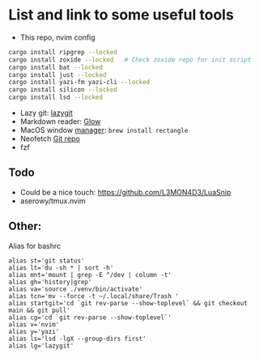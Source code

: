 # List and link to some useful tools
- This repo, nvim config
```bash
cargo install ripgrep --locked
cargo install zoxide --locked   # Check zoxide repo for init script
cargo install bat --locked
cargo install just --locked
cargo install yazi-fm yazi-cli --locked
cargo install silicon --locked
cargo install lsd --locked
```
- Lazy git: [lazygit](https://github.com/jesseduffield/lazygit?tab=readme-ov-file#homebrew)
- Markdown reader: [Glow](https://github.com/charmbracelet/glow)
- MacOS window [manager](https://rectangleapp.com/): `brew install rectangle`
- Neofetch [Git repo](https://github.com/dylanaraps/neofetch)
- fzf
## Todo
- Could be a nice touch: https://github.com/L3MON4D3/LuaSnip
- aserowy/tmux.nvim


## Other:
Alias for bashrc
```
alias st='git status'
alias lt='du -sh * | sort -h'
alias mnt='mount | grep -E ^/dev | column -t'
alias gh='history|grep'
alias va='source ./venv/bin/activate'
alias tcn='mv --force -t ~/.local/share/Trash '
alias startgit='cd `git rev-parse --show-toplevel` && git checkout main && git pull'
alias cg='cd `git rev-parse --show-toplevel`'
alias v='nvim'
alias y='yazi'
alias ls='lsd -lgX --group-dirs first'
alias lg='lazygit'
```
